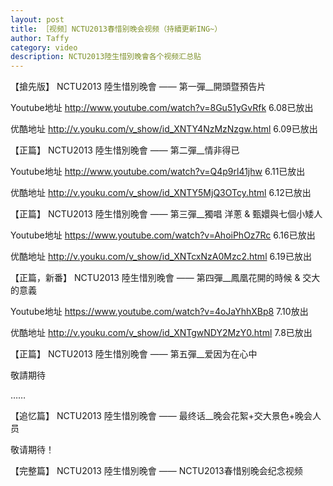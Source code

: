 ```yaml
---
layout: post
title: ［视频］NCTU2013春惜别晚会视频（持續更新ING~）
author: Taffy
category: video
description: NCTU2013陸生惜別晚會各个视频汇总贴
---
```


【搶先版】 NCTU2013 陸生惜別晚會 —— 第一彈__開頭暨預告片 

Youtube地址 <http://www.youtube.com/watch?v=8Gu51yGvRfk> 6.08已放出

优酷地址 <http://v.youku.com/v_show/id_XNTY4NzMzNzgw.html> 6.09已放出

【正篇】 NCTU2013 陸生惜別晚會 —— 第二彈__情非得已

Youtube地址 <http://www.youtube.com/watch?v=Q4p9rl41jhw> 6.11已放出

优酷地址 <http://v.youku.com/v_show/id_XNTY5MjQ3OTcy.html> 6.12已放出

【正篇】 NCTU2013 陸生惜別晚會 —— 第三彈__獨唱 洋蔥 & 甄嬛與七個小矮人

Youtube地址 <https://www.youtube.com/watch?v=AhoiPhOz7Rc> 6.16已放出

优酷地址 <http://v.youku.com/v_show/id_XNTcxNzA0Mzc2.html> 6.19已放出

【正篇，新番】 NCTU2013 陸生惜別晚會 —— 第四彈__鳳凰花開的時候 & 交大的意義

Youtube地址 <https://www.youtube.com/watch?v=4oJaYhhXBp8> 7.10放出

优酷地址  <http://v.youku.com/v_show/id_XNTgwNDY2MzY0.html> 7.8已放出

【正篇】 NCTU2013 陸生惜別晚會 —— 第五彈__爱因为在心中

敬請期待

……

【追忆篇】 NCTU2013 陸生惜別晚會 —— 最终话__晚会花絮+交大景色+晚会人员

敬请期待！

【完整篇】 NCTU2013 陸生惜別晚會 —— NCTU2013春惜别晚会纪念视频
